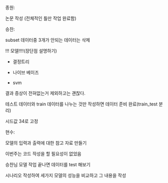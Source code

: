 종원:

논문 작성 (전체적인 틀만 작업 완료함)



승찬:

subset 데이터중 3개가 안되는 데이터는 삭제

!!! 모델!!!!(장단점 설명하기)

-  결정트리

- 나이브 베이즈

- svm

결과 증상이 전혀없는거 제외하고는 괜찮다.

테스트 데이터와 train 데이터를 나누는 것만 작성하면 데이터 준비 완료(train_test 분리)

시드값 34로 고정



현수:

모델의 입력과 출력에 대한 참고 자료 만들기

이번주는 코드 작성을 할 필요성이 없었음

승찬님 모델 작업 끝나면 데이터를 test 해보기

시나리오 작성하여 세가지 모델의 성능을 비교하고 그 내용을 작성